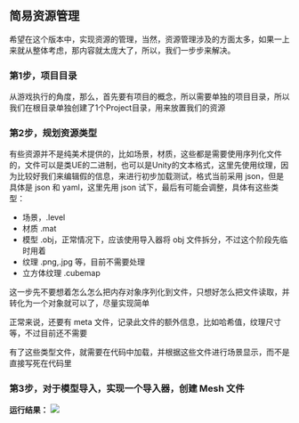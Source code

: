 ## 简易资源管理

希望在这个版本中，实现资源的管理，当然，资源管理涉及的方面太多，如果一上来就从整体考虑，那内容就太庞大了，所以，我们一步步来解决。

### 第1步，项目目录

从游戏执行的角度，那么，首先要有项目的概念，所以需要单独的项目目录，所以我们在根目录单独创建了1个Project目录，用来放置我们的资源

### 第2步，规划资源类型

有些资源并不是纯美术提供的，比如场景，材质，这些都是需要使用序列化文件的，文件可以是类UE的二进制，也可以是Unity的文本格式，这里先使用纹理，因为比较好我们来编辑假的信息，来进行初步加载测试，格式当前采用 json，但是具体是 json 和 yaml，这里先用 json 试下，最后有可能会调整，具体有这些类型：
* 场景，.level
* 材质 .mat
* 模型 .obj，正常情况下，应该使用导入器将 obj 文件拆分，不过这个阶段先临时用着
* 纹理 .png,.jpg 等，目前不需要处理
* 立方体纹理 .cubemap

这一步先不要想着怎么怎么把内存对象序列化到文件，只想好怎么把文件读取，并转化为一个对象就可以了，尽量实现简单

正常来说，还要有 meta 文件，记录此文件的额外信息，比如哈希值，纹理尺寸等，不过目前还不需要

有了这些类型文件，就需要在代码中加载，并根据这些文件进行场景显示，而不是直接写死在代码里

### 第3步，对于模型导入，实现一个导入器，创建 Mesh 文件



**运行结果：**
![](../Versions/Assets/v0.16_result.png)